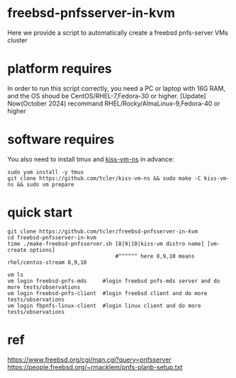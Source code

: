 # freebsd-pnfsserver-in-kvm
Here we provide a script to automatically create a freebsd pnfs-server VMs cluster

# platform requires
In order to run this script correctly, you need a PC or laptop with 16G RAM, and the OS shoud be CentOS/RHEL-7,Fedora-30 or higher.
[Update] Now(October 2024) recommand RHEL/Rocky/AlmaLinux-9,Fedora-40 or higher

# software requires
You also need to install tmux and [kiss-vm-ns](https://github.com/tcler/kiss-vm-ns) in advance:
```
sudo yum install -y tmux
git clone https://github.com/tcler/kiss-vm-ns && sudo make -C kiss-vm-ns && sudo vm prepare
```

# quick start
```
git clone https://github.com/tcler/freebsd-pnfsserver-in-kvm
cd freebsd-pnfsserver-in-kvm
time ./make-freebsd-pnfsserver.sh [8|9|10|kiss-vm distro name] [vm-create options]
                                  #^^^^^^ here 8,9,10 means rhel/centos-stream 8,9,10

vm ls
vm login freebsd-pnfs-mds     #login freebsd pnfs-mds server and do more tests/observations
vm login freebsd-pnfs-client  #login freebsd client and do more tests/observations
vm login fbpnfs-linux-client  #login linux client and do more tests/observations
```

# ref
https://www.freebsd.org/cgi/man.cgi?query=pnfsserver  
https://people.freebsd.org/~rmacklem/pnfs-planb-setup.txt  
